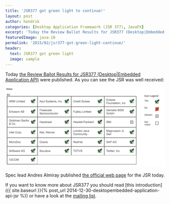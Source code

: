 ```yaml
---
title: 'JSR377 got green light to continue!'
layout: post
author: hendrik
categories: [Desktop Application Framework (JSR 377), JavaFX]
excerpt: 'Today the Review Ballot Results for JSR377 (Desktop|Embedded Application API) were published.'
featuredImage: java-10
permalink: '2015/02/jsr377-got-green-light-continue/'
header:
  text: JSR377 got green light
  image: sample
---
```

Today [the Review Ballot Results for JSR377 (Desktop|Embedded Application API)](https://jcp.org/en/jsr/results?id=5744) were published. As you can see the JSR was well received:

![votes](/assets/posts/guigarage-legacy/votes.png)

Spec lead Andres Almiray published [the official web page](http://jsr377.github.io/site/) for the JSR today.

If you want to know more about JSR377 you should read [this introduction]({{ site.baseurl }}{% post_url 2014-12-30-desktopembedded-application-api-jsr %}) or have a look at the [mailing list](http://jsr377-api.40747.n7.nabble.com).

